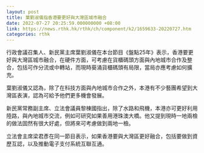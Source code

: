 ```yaml
---
layout: post
title: 葉劉淑儀指香港要更好與大灣區城市融合
date: 2022-07-27 20:25:59.000000000 +08:00
link: https://news.rthk.hk/rthk/ch/component/k2/1659633-20220727.htm
categories: rthk
---
```


行政會議召集人、新民黨主席葉劉淑儀在本台節目《盤點25年》表示，香港要更好與大灣區城市融合，在硬件方面，可考慮在貨櫃碼頭方面與內地城市合作及整合，包括可作分流或中轉站，而現時葵涌貨櫃碼頭有局限，當局亦應考慮如何擴充。

葉劉淑儀又認為，除了在科技方面與內地城市合作之外，本港有不少藝團希望到大灣區表演，認為可給予他們更多機會發展。

新民黨常務副主席、立法會議員黎棟國指出，除了水路和飛機，本港亦可更好利用陸路，與內地城市交流，例如可研究如果善用港珠澳大橋。他又提到現時一地兩檢的做法固然有很大好處，但將來可考慮做到兩地一檢。

立法會主席梁君彥在同一節目表示，如果香港要與大灣區更好融合，包括要做到資歷互認，以及推動電子支付系統互聯互通。
